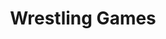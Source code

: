 ---
layout: video
series: Angry Video Game Nerd
season: 11
episode: 149
title: "Wrestling Games"
permalink: /avgn/episode-149
video_info:
  - youtube;YouTube;OOwfl8yY7nc
release_date: 2017-10-04
mike_notes:
toggle: off
platforms:
  - Nintendo Entertainment System
  - Super Nintendo Entertainment System
  - Sega Genesis
short_platforms:
  - NES
  - SNES
  - Genesis
games:
  - Tag Team Wrestling
  - WWF WrestleMania
  - WWF WrestleMania Challenge
  - WWF WrestleMania: Steel Cage Challenge
  - WWF Super WrestleMania
  - WWF WrestleMania: The Arcade Game (SNES)
  - WWF WrestleMania: The Arcade Game (Genesis)
  - WCW SuperBrawl Wrestling
  - Saturday Night Slam Masters
---